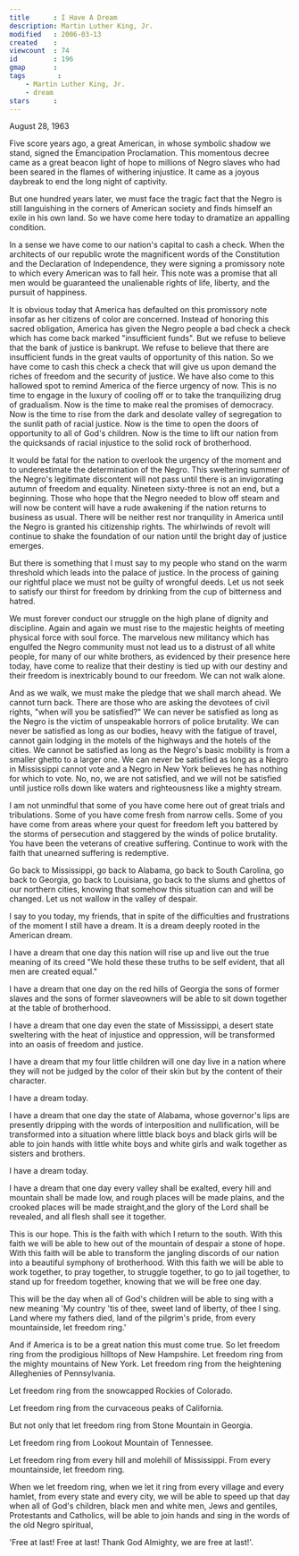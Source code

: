 ```yaml
---
title      : I Have A Dream
description: Martin Luther King, Jr.
modified   : 2006-03-13
created    : 
viewcount  : 74
id         : 196
gmap       : 
tags        :
    - Martin Luther King, Jr.
    - dream
stars      : 
---
```


August 28, 1963

Five score years ago, a great American, in whose symbolic shadow we stand, signed the Emancipation Proclamation. This momentous decree came as a great beacon light of hope to millions of Negro slaves who had been seared in the flames of withering injustice. It came as a joyous daybreak to end the long night of captivity.

But one hundred years later, we must face the tragic fact that the Negro is still languishing in the corners of American society and finds himself an exile in his own land. So we have come here today to dramatize an appalling condition.

In a sense we have come to our nation's capital to cash a check. When the architects of our republic wrote the magnificent words of the Constitution and the Declaration of Independence, they were signing a promissory note to which every American was to fall heir. This note was a promise that all men would be guaranteed the unalienable rights of life, liberty, and the pursuit of happiness.

It is obvious today that America has defaulted on this promissory note insofar as her citizens of color are concerned. Instead of honoring this sacred obligation, America has given the Negro people a bad check a check which has come back marked "insufficient funds". But we refuse to believe that the bank of justice is bankrupt. We refuse to believe that there are insufficient funds in the great vaults of opportunity of this nation. So we have come to cash this check a check that will give us upon demand the riches of freedom and the security of justice. We have also come to this hallowed spot to remind America of the fierce urgency of now. This is no time to engage in the luxury of cooling off or to take the tranquilizing drug of gradualism. Now is the time to make real the promises of democracy. Now is the time to rise from the dark and desolate valley of segregation to the sunlit path of racial justice. Now is the time to open the doors of opportunity to all of God's children. Now is the time to lift our nation from the quicksands of racial injustice to the solid rock of brotherhood.

It would be fatal for the nation to overlook the urgency of the moment and to underestimate the determination of the Negro. This sweltering summer of the Negro's legitimate discontent will not pass until there is an invigorating autumn of freedom and equality. Nineteen sixty-three is not an end, but a beginning. Those who hope that the Negro needed to blow off steam and will now be content will have a rude awakening if the nation returns to business as usual. There will be neither rest nor tranquility in America until the Negro is granted his citizenship rights. The whirlwinds of revolt will continue to shake the foundation of our nation until the bright day of justice emerges.

But there is something that I must say to my people who stand on the warm threshold which leads into the palace of justice. In the process of gaining our rightful place we must not be guilty of wrongful deeds. Let us not seek to satisfy our thirst for freedom by drinking from the cup of bitterness and hatred.

We must forever conduct our struggle on the high plane of dignity and discipline. Again and again we must rise to the majestic heights of meeting physical force with soul force. The marvelous new militancy which has engulfed the Negro community must not lead us to a distrust of all white people, for many of our white brothers, as evidenced by their presence here today, have come to realize that their destiny is tied up with our destiny and their freedom is inextricably bound to our freedom. We can not walk alone.

And as we walk, we must make the pledge that we shall march ahead. We cannot turn back. There are those who are asking the devotees of civil rights, "when will you be satisfied?" We can never be satisfied as long as the Negro is the victim of unspeakable horrors of police brutality. We can never be satisfied as long as our bodies, heavy with the fatigue of travel, cannot gain lodging in the motels of the highways and the hotels of the cities. We cannot be satisfied as long as the Negro's basic mobility is from a smaller ghetto to a larger one. We can never be satisfied as long as a Negro in Mississippi cannot vote and a Negro in New York believes he has nothing for which to vote. No, no, we are not satisfied, and we will not be satisfied until justice rolls down like waters and righteousness like a mighty stream.

I am not unmindful that some of you have come here out of great trials and tribulations. Some of you have come fresh from narrow cells. Some of you have come from areas where your quest for freedom left you battered by the storms of persecution and staggered by the winds of police brutality. You have been the veterans of creative suffering. Continue to work with the faith that unearned suffering is redemptive.

Go back to Mississippi, go back to Alabama, go back to South Carolina, go back to Georgia, go back to Louisiana, go back to the slums and ghettos of our northern cities, knowing that somehow this situation can and will be changed. Let us not wallow in the valley of despair.

I say to you today, my friends, that in spite of the difficulties and frustrations of the moment I still have a dream. It is a dream deeply rooted in the American dream.

I have a dream that one day this nation will rise up and live out the true meaning of its creed "We hold these these truths to be self evident, that all men are created equal."

I have a dream that one day on the red hills of Georgia the sons of former slaves and the sons of former slaveowners will be able to sit down together at the table of brotherhood.

I have a dream that one day even the state of Mississippi, a desert state sweltering with the heat of injustice and oppression, will be transformed into an oasis of freedom and justice.

I have a dream that my four little children will one day live in a nation where they will not be judged by the color of their skin but by the content of their character.

I have a dream today.

I have a dream that one day the state of Alabama, whose governor's lips are presently dripping with the words of interposition and nullification, will be transformed into a situation where little black boys and black girls will be able to join hands with little white boys and white girls and walk together as sisters and brothers.

I have a dream today.

I have a dream that one day every valley shall be exalted, every hill and mountain shall be made low, and rough places will be made plains, and the crooked places will be made straight,and the glory of the Lord shall be revealed, and all flesh shall see it together.

This is our hope. This is the faith with which I return to the south. With this faith we will be able to hew out of the mountain of despair a stone of hope. With this faith will be able to transform the jangling discords of our nation into a beautiful symphony of brotherhood. With this faith we will be able to work together, to pray together, to struggle together, to go to jail together, to stand up for freedom together, knowing that we will be free one day.

This will be the day when all of God's children will be able to sing with a new meaning 'My country 'tis of thee, sweet land of liberty, of thee I sing. Land where my fathers died, land of the pilgrim's pride, from every mountainside, let freedom ring.'

And if America is to be a great nation this must come true. So let freedom ring from the prodigious hilltops of New Hampshire. Let freedom ring from the mighty mountains of New York. Let freedom ring from the heightening Alleghenies of Pennsylvania.

Let freedom ring from the snowcapped Rockies of Colorado.

Let freedom ring from the curvaceous peaks of California.

But not only that let freedom ring from Stone Mountain in Georgia.

Let freedom ring from Lookout Mountain of Tennessee.

Let freedom ring from every hill and molehill of Mississippi. From every mountainside, let freedom ring.

When we let freedom ring, when we let it ring from every village and every hamlet, from every state and every city, we will be able to speed up that day when all of God's children, black men and white men, Jews and gentiles, Protestants and Catholics, will be able to join hands and sing in the words of the old Negro spiritual,

'Free at last! Free at last! Thank God Almighty, we are free at last!'.


